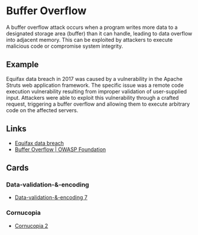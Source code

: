 # Buffer Overflow
A buffer overflow attack occurs when a program writes more data to a designated storage area (buffer) than it can handle, leading to data overflow into adjacent memory. This can be exploited by attackers to execute malicious code or compromise system integrity.

## Example
Equifax data breach in 2017 was caused by a vulnerability in the Apache Struts web application framework. The specific issue was a remote code execution vulnerability resulting from improper validation of user-supplied input. Attackers were able to exploit this vulnerability through a crafted request, triggering a buffer overflow and allowing them to execute arbitrary code on the affected servers.

## Links
- [Equifax data breach](https://www.csoonline.com/article/567833/equifax-data-breach-faq-what-happened-who-was-affected-what-was-the-impact.html)
- [Buffer Overflow | OWASP Foundation](https://owasp.org/www-community/vulnerabilities/Buffer_Overflow#:~:text=A%20buffer%20overflow%20condition%20exists,to%20an%20array%20of%20integers.)

## Cards

### Data-validation-&-encoding
- [Data-validation-&-encoding 7](/data-validation-&-encoding/VE7)

### Cornucopia
- [Cornucopia 2](/cornucopia/C2)
